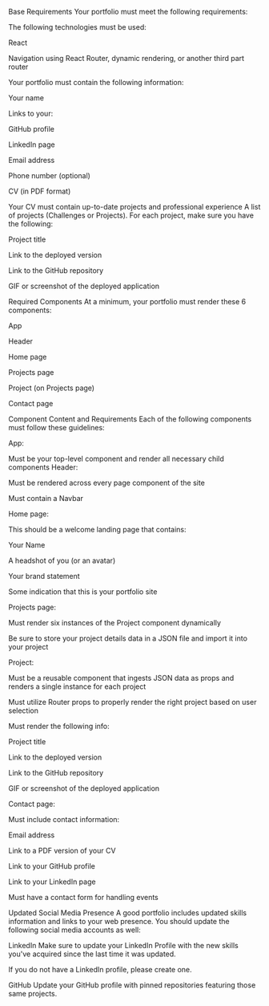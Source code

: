 Base Requirements
Your portfolio must meet the following requirements:

The following technologies must be used:

React

Navigation using React Router, dynamic rendering, or another third part router

Your portfolio must contain the following information:

Your name

Links to your:

GitHub profile

LinkedIn page

Email address

Phone number (optional)

CV (in PDF format)

Your CV must contain up-to-date projects and professional experience
A list of projects (Challenges or Projects). For each project, make sure you have the following:

Project title

Link to the deployed version

Link to the GitHub repository

GIF or screenshot of the deployed application

Required Components
At a minimum, your portfolio must render these 6 components:

App

Header

Home page

Projects page

Project (on Projects page)

Contact page

Component Content and Requirements
Each of the following components must follow these guidelines:

App:

Must be your top-level component and render all necessary child components
Header:

Must be rendered across every page component of the site

Must contain a Navbar

Home page:

This should be a welcome landing page that contains:

Your Name

A headshot of you (or an avatar)

Your brand statement

Some indication that this is your portfolio site

Projects page:

Must render six instances of the Project component dynamically

Be sure to store your project details data in a JSON file and import it into your project

Project:

Must be a reusable component that ingests JSON data as props and renders a single instance for each project

Must utilize Router props to properly render the right project based on user selection

Must render the following info:

Project title

Link to the deployed version

Link to the GitHub repository

GIF or screenshot of the deployed application

Contact page:

Must include contact information:

Email address

Link to a PDF version of your CV

Link to your GitHub profile

Link to your LinkedIn page

Must have a contact form for handling events

Updated Social Media Presence
A good portfolio includes updated skills information and links to your web presence. You should update the following social media accounts as well:

LinkedIn
Make sure to update your LinkedIn Profile with the new skills you've acquired since the last time it was updated.

If you do not have a LinkedIn profile, please create one.

GitHub
Update your GitHub profile with pinned repositories featuring those same projects.